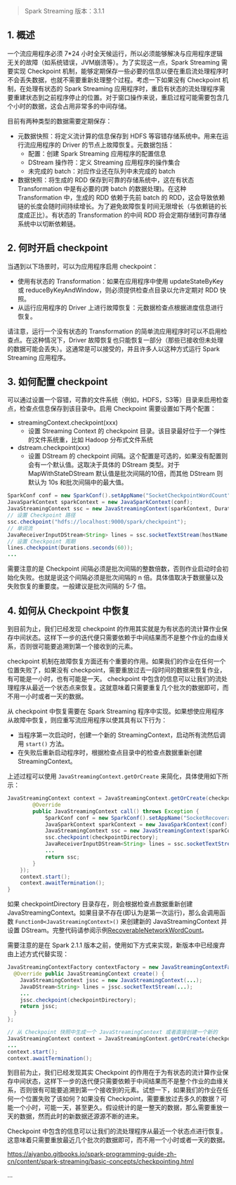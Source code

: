 
> Spark Streaming 版本：3.1.1

## 1. 概述

一个流应用程序必须 7*24 小时全天候运行，所以必须能够解决与应用程序逻辑无关的故障（如系统错误，JVM崩溃等）。为了实现这一点，Spark Streaming 需要实现 Checkpoint 机制，能够定期保存一些必要的信息以便在重启流处理程序时不会丢失数据，也就不需要重新处理整个过程。考虑一下如果没有 Checkpoint 机制，在处理有状态的 Spark Streaming 应用程序时，重启有状态的流处理程序需要重建状态到之前程序停止的位置。对于窗口操作来说，重启过程可能需要包含几个小时的数据，这会占用非常多的中间存储。

目前有两种类型的数据需要定期保存：
- 元数据快照：将定义流计算的信息保存到 HDFS 等容错存储系统中。用来在运行流应用程序的 Driver 的节点上故障恢复。元数据包括：
  - 配置：创建 Spark Streaming 应用程序的配置信息
  - DStream 操作符：定义 Streaming 应用程序的操作集合
  - 未完成的 batch：对应作业还在队列中未完成的 batch
- 数据快照：将生成的 RDD 保存到可靠的存储系统中，这在有状态 Transformation 中是有必要的(跨 batch 的数据处理)。在这种 Transformation 中，生成的 RDD 依赖于先前 batch 的 RDD，这会导致依赖链的长度会随时间持续增长。为了避免故障恢复时间无限增长（与依赖链的长度成正比）。有状态的 Transformation 的中间 RDD 将会定期存储到可靠存储系统中以切断依赖链。

## 2. 何时开启 checkpoint

当遇到以下场景时，可以为应用程序启用 checkpoint：
- 使用有状态的 Transformation：如果在应用程序中使用 updateStateByKey 或 reduceByKeyAndWindow，则必须提供检查点目录以允许定期对 RDD 快照。
- 从运行应用程序的 Driver 上进行故障恢复：元数据检查点根据进度信息进行恢复。

请注意，运行一个没有状态的 Transformation 的简单流应用程序时可以不启用检查点。在这种情况下，Driver 故障恢复也只能恢复一部分（那些已接收但未处理的数据可能会丢失）。这通常是可以接受的，并且许多人以这种方式运行 Spark Streaming 应用程序。

## 3. 如何配置 checkpoint

可以通过设置一个容错，可靠的文件系统（例如，HDFS，S3等）目录来启用检查点，检查点信息保存到该目录中。启用 Checkpoint 需要设置如下两个配置：
- streamingContext.checkpoint(xxx)
  - 设置 Streaming Context 的 checkpoint 目录。该目录最好位于一个弹性的文件系统重，比如 Hadoop 分布式文件系统
- dstream.checkpoint(xxx)
  - 设置 DStream 的 checkpoint 间隔。这个配置是可选的，如果没有配置则会有一个默认值。这取决于具体的 DStream 类型。对于 MapWithStateDStream 默认值是批次间隔的10倍，而其他 DStream 则默认为 10s 和批次间隔中的最大值。

```java
SparkConf conf = new SparkConf().setAppName("SocketCheckpointWordCount").setMaster("local[*]");
JavaSparkContext sparkContext = new JavaSparkContext(conf);
JavaStreamingContext ssc = new JavaStreamingContext(sparkContext, Durations.seconds(10));
// 设置 Checkpoint 路径
ssc.checkpoint("hdfs://localhost:9000/spark/checkpoint");
// 单词流
JavaReceiverInputDStream<String> lines = ssc.socketTextStream(hostName, port);
// 设置 Checkpoint 周期
lines.checkpoint(Durations.seconds(60));
...
```

需要注意的是 Checkpoint 间隔必须是批次间隔的整数倍数，否则作业启动时会初始化失败。也就是说这个间隔必须是批次间隔的 n 倍。具体值取决于数据量以及失败恢复的重要度。一般建议是批次间隔的 5-7 倍。

## 4. 如何从 Checkpoint 中恢复

到目前为止，我们已经发现 checkpoint 的作用其实就是为有状态的流计算作业保存中间状态。这样下一步的迭代便只需要依赖于中间结果而不是整个作业的血缘关系，否则很可能要追溯到第一个接收到的元素。

checkpoint 机制在故障恢复方面还有个重要的作用。如果我们的作业在任何一个位置失败了，如果没有 checkpoint，需要重放过去一段时间的数据来恢复作业，有可能是一小时，也有可能是一天。 checkpoint 中包含的信息可以让我们的流处理程序从最近一个状态点来恢复。这就意味着只需要重复几个批次的数据即可，而不用一小时或者一天的数据。

从 checkpoint 中恢复需要在 Spark Streaming 程序中实现。如果想使应用程序从故障中恢复，则应重写流应用程序以使其具有以下行为：
- 当程序第一次启动时，创建一个新的 StreamingContext，启动所有流然后调用 `start()` 方法。
- 在失败后重新启动程序时，根据检查点目录中的检查点数据重新创建 StreamingContext。

上述过程可以使用 `JavaStreamingContext.getOrCreate` 来简化，具体使用如下所示：
```java
JavaStreamingContext context = JavaStreamingContext.getOrCreate(checkpointDirectory, new Function0<JavaStreamingContext>() {
        @Override
        public JavaStreamingContext call() throws Exception {
            SparkConf conf = new SparkConf().setAppName("SocketRecoverableWordCount").setMaster("local[2]");
            JavaSparkContext sparkContext = new JavaSparkContext(conf);
            JavaStreamingContext ssc = new JavaStreamingContext(sparkContext, Durations.seconds(20));
            ssc.checkpoint(checkpointDirectory);
            JavaReceiverInputDStream<String> lines = ssc.socketTextStream(hostName, port);
            ...
            return ssc;
        }
    });
    context.start();
    context.awaitTermination();
}
```
如果 checkpointDirectory 目录存在，则会根据检查点数据重新创建 JavaStreamingContext。如果目录不存在(即认为是第一次运行)，那么会调用函数 `Function0<JavaStreamingContext>()` 来创建新的 JavaStreamingContext 并设置 DStream。完整代码请参阅示例[RecoverableNetworkWordCount]()。

需要注意的是在 Spark 2.1.1 版本之前，使用如下方式来实现，新版本中已经废弃由上述方式代替实现：
```java
JavaStreamingContextFactory contextFactory = new JavaStreamingContextFactory() {
  @Override public JavaStreamingContext create() {
    JavaStreamingContext jssc = new JavaStreamingContext(...);
    JavaDStream<String> lines = jssc.socketTextStream(...);
    ...
    jssc.checkpoint(checkpointDirectory);
    return jssc;
  }
};

// 从 Checkpoint 快照中生成一个 JavaStreamingContext 或者直接创建一个新的
JavaStreamingContext context = JavaStreamingContext.getOrCreate(checkpointDirectory, contextFactory);
...
context.start();
context.awaitTermination();
```

到目前为止，我们已经发现其实 Checkpoint 的作用在于为有状态的流计算作业保存中间状态，这样下一步的迭代便只需要依赖于中间结果而不是整个作业的血缘关系，否则很有可能要追溯到第一个接收到的元素。试想一下，如果我们的作业在任何一个位置失败了该如何？如果没有 Checkpoint，需要重放过去多久的数据？可能一个小时，可能一天，甚至更久。假设统计的是一整天的数据，那么需要重放一天的数据，然而此时的新数据还源源不断的进来。

Checkpoint 中包含的信息可以让我们的流处理程序从最近一个状态点进行恢复。这意味着只需要重放最近几个批次的数据即可，而不用一个小时或者一天的数据。

https://aiyanbo.gitbooks.io/spark-programming-guide-zh-cn/content/spark-streaming/basic-concepts/checkpointing.html

...

